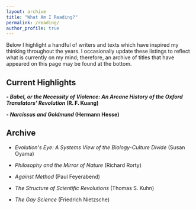 ```yaml
---
layout: archive
title: "What Am I Reading?"
permalink: /reading/
author_profile: true
---
```


Below I highlight a handful of writers and texts which have inspired my thinking throughout the years. I occasionally update these listings to reflect what is currently on my mind; therefore, an archive of titles that have appeared on this page may be found at the bottom.

## Current Highlights

**- *Babel, or the Necessity of Violence: An Arcane History of the Oxford Translators' Revolution* (R. F. Kuang)**

**- *Narcissus and Goldmund* (Hermann Hesse)**

## Archive

- *Evolution's Eye: A Systems View of the Biology-Culture Divide* (Susan Oyama)

- *Philosophy and the Mirror of Nature* (Richard Rorty)

- *Against Method* (Paul Feyerabend)

- *The Structure of Scientific Revolutions* (Thomas S. Kuhn)

- *The Gay Science* (Friedrich Nietzsche)
